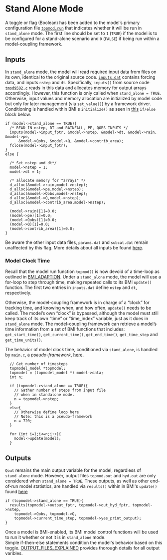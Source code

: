 # Stand Alone Mode

A toggle or flag (Boolean) has been added to the model’s primary configuration file [`topmod.run`](../data/topmod.run) that indicates whether it will be run in `stand_alone` mode. 
The first line should be set to `1` (`TRUE`) if the model is to be configured for a stand-alone scenario and `0` (`FALSE`) if being run within a model-coupling framework.

## Inputs
In `stand_alone` mode, the model will read required input data from files on its own, identical to the original source code.
[`inputs.dat`](../data/inputs.dat) contains forcing data, and inputs `nstep` and `dt`.
Specifically, `inputs()` from source code [`tmod9502.c`](../refs/original_code_c) reads in this data and allocates memory for output arrays accordingly. 
However, this function is only called when `stand_alone = TRUE`.
Otherwise, input values and memory allocation are initialized by model code but only for later management (via `set_value()`) by a framework driver.
Conditioning is handled within BMI's `initialize()` as seen in [this](../src/bmi_topmodel.c#L245) `if/else` block below.
```
if (model->stand_alone == TRUE){
  /* READ IN nstep, DT and RAINFALL, PE, QOBS INPUTS */
  inputs(model->input_fptr, &model->nstep, &model->dt, &model->rain, &model->pe, 
      &model->Qobs, &model->Q, &model->contrib_area);
  fclose(model->input_fptr);
}
else {

  /* Set nstep and dt*/
  model->nstep = 1;
  model->dt = 1;

  /* allocate memory for "arrays" */
  d_alloc(&model->rain,model->nstep);
  d_alloc(&model->pe,model->nstep);
  d_alloc(&model->Qobs,model->nstep);   
  d_alloc(&model->Q,model->nstep);
  d_alloc(&model->contrib_area,model->nstep);

  (model->rain)[1]=0.0;
  (model->pe)[1]=0.0;
  (model->Qobs)[1]=0.0;
  (model->Q)[1]=0.0;
  (model->contrib_area)[1]=0.0;
}
```

Be aware the other input data files, `params.dat` and `subcat.dat` remain unaffected by this flag.
More details about all inputs be found [here](./INPUT_FILES_EXPLAINED.md).

### Model Clock Time
Recall that the model run function `topmod()` is now devoid of a time-loop as outlined in [BMI_ADAPTION](./BMI_ADAPTION.md).
Under a `stand_alone` mode, the model will use a for-loop to step through time, making repeated calls to its BMI `update()` function.
The first two entries in `inputs.dat` define `nstep` and `dt`, respectively.

Otherwise, the model-coupling framework is in charge of a “clock” for tracking time, and knowing when, and how often, `update()` needs to be called.
The model’s own “clock” is bypassed, although the model must still keep track of its own “time” or “time_index” variable, just as it does in `stand_alone` mode.
The model-coupling framework can retrieve a model’s time information from a set of BMI functions that includes: `get_start_time()`, `get_current_time()`, `get_end_time()`, `get_time_step` and `get_time_units()`.

The behavior of model clock time, conditioned via `stand_alone`, is handled by `main.c`, a *pseudo-framework*, [here](../src/main.c#L42).
```  
  // Get number of timesteps
  topmodel_model *topmodel;
  topmodel = (topmodel_model *) model->data;
  int n;
  
  if (topmodel->stand_alone == TRUE){
    // Gather number of steps from input file
    // when in standalone mode.
    n = topmodel->nstep;
  }
  else{
    // Otherwise define loop here
    // Note: this is a pseudo-framework
    n = 720;
  }

  for (int i=1;i<=n;i++){
    model->update(model);
  }
```
  
## Outputs
`Qout` remains the main output variable for the model, regardless of `stand_alone` mode.
However, output files `topmod.out` and `hyd.out` are only considered when `stand_alone = TRUE`.
These outputs, as well as other end-of-run model statistics, are handled via `results()` within in BMI's `update()` found [here](../src/bmi_topmodel.c#L414)
```
if (topmodel->stand_alone == TRUE){
  results(topmodel->output_fptr, topmodel->out_hyd_fptr, topmodel->nstep, 
    topmodel->Qobs, topmodel->Q, 
    topmodel->current_time_step, topmodel->yes_print_output);
}
```

Once a model is BMI-enabled, its BMI model control functions will be used to run it whether or not it is in `stand_alone` mode.  
Simple if-then-else statements condition the model's behavior based on this toggle.
[OUTPUT_FILES_EXPLAINED](./OUTPUT_FILES_EXPLAINED.md) provides thorough details for all output varibles.


